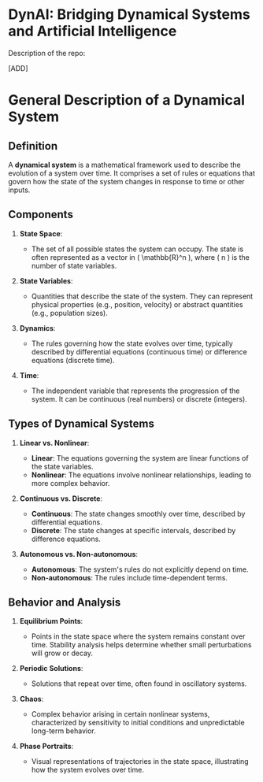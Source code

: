 # DynAI: Bridging Dynamical Systems and Artificial Intelligence

Description of the repo:

[ADD]

# General Description of a Dynamical System

## Definition

A **dynamical system** is a mathematical framework used to describe the evolution of a system over time. It comprises a set of rules or equations that govern how the state of the system changes in response to time or other inputs.

## Components

1. **State Space**: 
   - The set of all possible states the system can occupy. The state is often represented as a vector in \( \mathbb{R}^n \), where \( n \) is the number of state variables.

2. **State Variables**: 
   - Quantities that describe the state of the system. They can represent physical properties (e.g., position, velocity) or abstract quantities (e.g., population sizes).

3. **Dynamics**: 
   - The rules governing how the state evolves over time, typically described by differential equations (continuous time) or difference equations (discrete time).

4. **Time**: 
   - The independent variable that represents the progression of the system. It can be continuous (real numbers) or discrete (integers).

## Types of Dynamical Systems

1. **Linear vs. Nonlinear**:
   - **Linear**: The equations governing the system are linear functions of the state variables.
   - **Nonlinear**: The equations involve nonlinear relationships, leading to more complex behavior.

2. **Continuous vs. Discrete**:
   - **Continuous**: The state changes smoothly over time, described by differential equations.
   - **Discrete**: The state changes at specific intervals, described by difference equations.

3. **Autonomous vs. Non-autonomous**:
   - **Autonomous**: The system's rules do not explicitly depend on time.
   - **Non-autonomous**: The rules include time-dependent terms.

## Behavior and Analysis

1. **Equilibrium Points**: 
   - Points in the state space where the system remains constant over time. Stability analysis helps determine whether small perturbations will grow or decay.

2. **Periodic Solutions**: 
   - Solutions that repeat over time, often found in oscillatory systems.

3. **Chaos**: 
   - Complex behavior arising in certain nonlinear systems, characterized by sensitivity to initial conditions and unpredictable long-term behavior.

4. **Phase Portraits**: 
   - Visual representations of trajectories in the state space, illustrating how the system evolves over time.
